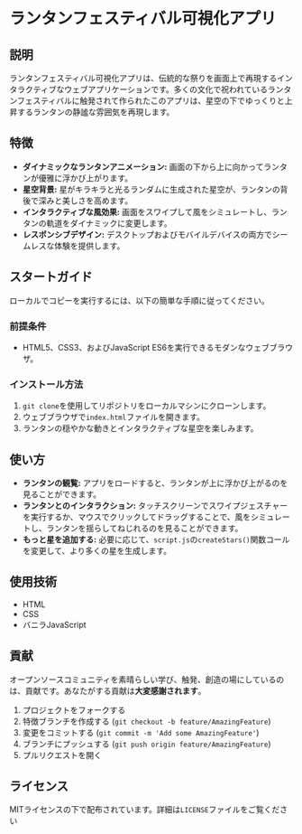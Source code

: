 # ランタンフェスティバル可視化アプリ

## 説明

ランタンフェスティバル可視化アプリは、伝統的な祭りを画面上で再現するインタラクティブなウェブアプリケーションです。多くの文化で祝われているランタンフェスティバルに触発されて作られたこのアプリは、星空の下でゆっくりと上昇するランタンの静謐な雰囲気を再現します。

## 特徴

- **ダイナミックなランタンアニメーション:** 画面の下から上に向かってランタンが優雅に浮かび上がります。
- **星空背景:** 星がキラキラと光るランダムに生成された星空が、ランタンの背後で深みと美しさを高めます。
- **インタラクティブな風効果:** 画面をスワイプして風をシミュレートし、ランタンの軌道をダイナミックに変更します。
- **レスポンシブデザイン:** デスクトップおよびモバイルデバイスの両方でシームレスな体験を提供します。

## スタートガイド

ローカルでコピーを実行するには、以下の簡単な手順に従ってください。

### 前提条件

- HTML5、CSS3、およびJavaScript ES6を実行できるモダンなウェブブラウザ。

### インストール方法

1. `git clone`を使用してリポジトリをローカルマシンにクローンします。
2. ウェブブラウザで`index.html`ファイルを開きます。
3. ランタンの穏やかな動きとインタラクティブな星空を楽しみます。

## 使い方

- **ランタンの観覧:** アプリをロードすると、ランタンが上に浮かび上がるのを見ることができます。
- **ランタンとのインタラクション:** タッチスクリーンでスワイプジェスチャーを実行するか、マウスでクリックしてドラッグすることで、風をシミュレートし、ランタンを揺らしてねじれるのを見ることができます。
- **もっと星を追加する:** 必要に応じて、`script.js`の`createStars()`関数コールを変更して、より多くの星を生成します。

## 使用技術

- HTML
- CSS
- バニラJavaScript

## 貢献

オープンソースコミュニティを素晴らしい学び、触発、創造の場にしているのは、貢献です。あなたがする貢献は**大変感謝されます**。

1. プロジェクトをフォークする
2. 特徴ブランチを作成する (`git checkout -b feature/AmazingFeature`)
3. 変更をコミットする (`git commit -m 'Add some AmazingFeature'`)
4. ブランチにプッシュする (`git push origin feature/AmazingFeature`)
5. プルリクエストを開く

## ライセンス

MITライセンスの下で配布されています。詳細は`LICENSE`ファイルをご覧ください
